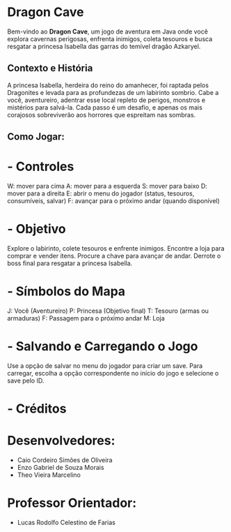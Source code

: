 # Dragon Cave

Bem-vindo ao **Dragon Cave**, um jogo de aventura em Java onde você explora cavernas perigosas, enfrenta inimigos, coleta tesouros e busca resgatar a princesa Isabella das garras do temível dragão Azkaryel.

## Contexto e História

A princesa Isabella, herdeira do reino do amanhecer, foi raptada pelos Dragonites e levada para as profundezas de um labirinto sombrio. Cabe a você, aventureiro, adentrar esse local repleto de perigos, monstros e mistérios para salvá-la. Cada passo é um desafio, e apenas os mais corajosos sobreviverão aos horrores que espreitam nas sombras.

## Como Jogar:

# - Controles

W: mover para cima
A: mover para a esquerda
S: mover para baixo
D: mover para a direita
E: abrir o menu do jogador (status, tesouros, consumíveis, salvar)
F: avançar para o próximo andar (quando disponível)

# - Objetivo

Explore o labirinto, colete tesouros e enfrente inimigos.
Encontre a loja para comprar e vender itens.
Procure a chave para avançar de andar.
Derrote o boss final para resgatar a princesa Isabella.

# - Símbolos do Mapa

J: Você (Aventureiro)
P: Princesa (Objetivo final)
T: Tesouro (armas ou armaduras)
F: Passagem para o próximo andar
M: Loja

# - Salvando e Carregando o Jogo

Use a opção de salvar no menu do jogador para criar um save.
Para carregar, escolha a opção correspondente no início do jogo e selecione o save pelo ID.

# - Créditos

# Desenvolvedores:
- Caio Cordeiro Simões de Oliveira
- Enzo Gabriel de Souza Morais
- Theo Vieira Marcelino

# Professor Orientador:
- Lucas Rodolfo Celestino de Farias